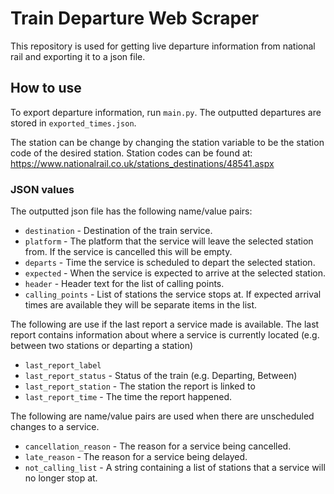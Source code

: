 # Train Departure Web Scraper
This repository is used for getting live departure information from national rail and exporting it to a json file. 

## How to use
To export departure information, run `main.py`. The outputted departures are stored in `exported_times.json`. 

The station can be change by changing the station variable to be the station code of the desired station. Station codes can be found at: https://www.nationalrail.co.uk/stations_destinations/48541.aspx

### JSON values
The outputted json file has the following name/value pairs: 

- `destination` - Destination of the train service. 
- `platform` - The platform that the service will leave the selected station from. If the service is cancelled this will be empty. 
- `departs` - Time the service is scheduled to depart the selected station. 
- `expected` - When the service is expected to arrive at the selected station. 
- `header` - Header text for the list of calling points. 
- `calling_points` - List of stations the service stops at. If expected arrival times are available they will be separate items in the list. 

The following are use if the last report a service made is available. The last report contains information about where a service is currently located (e.g. between two stations or departing a station)

- `last_report_label` 
- `last_report_status` - Status of the train (e.g. Departing, Between)
- `last_report_station` - The station the report is linked to
- `last_report_time` - The time the report happened. 

The following are name/value pairs are used when there are unscheduled changes to a service. 

- `cancellation_reason` - The reason for a service being cancelled. 
- `late_reason` - The reason for a service being delayed. 
- `not_calling_list` - A string containing a list of stations that a service will no longer stop at. 
